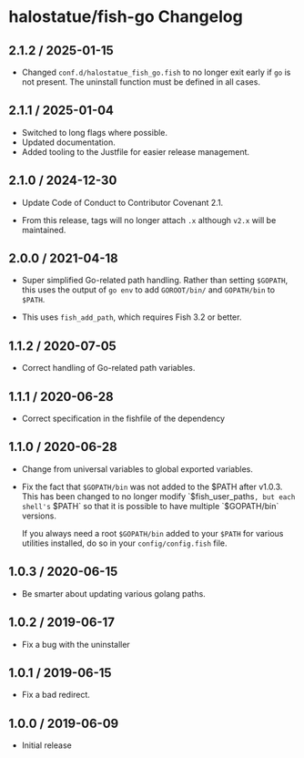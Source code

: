 # halostatue/fish-go Changelog

## 2.1.2 / 2025-01-15

- Changed `conf.d/halostatue_fish_go.fish` to no longer exit early if `go` is
  not present. The uninstall function must be defined in all cases.

## 2.1.1 / 2025-01-04

- Switched to long flags where possible.
- Updated documentation.
- Added tooling to the Justfile for easier release management.

## 2.1.0 / 2024-12-30

- Update Code of Conduct to Contributor Covenant 2.1.

- From this release, tags will no longer attach `.x` although `v2.x` will be
  maintained.

## 2.0.0 / 2021-04-18

- Super simplified Go-related path handling. Rather than setting `$GOPATH`, this
  uses the output of `go env` to add `GOROOT/bin/` and `GOPATH/bin` to `$PATH`.

- This uses `fish_add_path`, which requires Fish 3.2 or better.

## 1.1.2 / 2020-07-05

- Correct handling of Go-related path variables.

## 1.1.1 / 2020-06-28

- Correct specification in the fishfile of the dependency

## 1.1.0 / 2020-06-28

- Change from universal variables to global exported variables.

- Fix the fact that `$GOPATH/bin` was not added to the $PATH after v1.0.3.
  This has been changed to no longer modify `$fish_user_paths`, but each shell's`
  $PATH` so that it is possible to have multiple `$GOPATH/bin` versions.

  If you always need a root `$GOPATH/bin` added to your `$PATH` for various
  utilities installed, do so in your `config/config.fish` file.

## 1.0.3 / 2020-06-15

- Be smarter about updating various golang paths.

## 1.0.2 / 2019-06-17

- Fix a bug with the uninstaller

## 1.0.1 / 2019-06-15

- Fix a bad redirect.

## 1.0.0 / 2019-06-09

- Initial release
